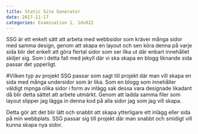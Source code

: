 ```yaml
---
title: Static Site Generator
date: 2017-11-17
categories: Examination 1, 1dv022
---
```


SSG är ett enkelt sätt att arbeta med webbsidor som kräver många sidor med samma design, genom att skapa en layout och sen köra denna på varje sida blir det enkelt att göra flertal sidor som ser lika ut där enbart innehållet skiljer sig. Som i detta fall med jekyll där vi ska skapa en blogg liknande sida passar det ypperligt.

#Vilken typ av projekt
SSG passar som sagt till projekt där man vill skapa en sida med många undersidor som är lika. Som en blogg som innehåller väldigt mpnga olika sidor i form av inlägg sak dessa vara designade likadant då blir detta sättet att arbete utmärkt. Genom att ladda samma filer som layout slipper jag lägga in denna kod på alla sidor jag som jag vill skapa.

Detta gör att det blir lätt och snabbt att skapa ytterligare ett inlägg eller sida på min webbplats. SSG passar sig till projekt där man snabbt och smidigt vill kunna skapa nya sidor.